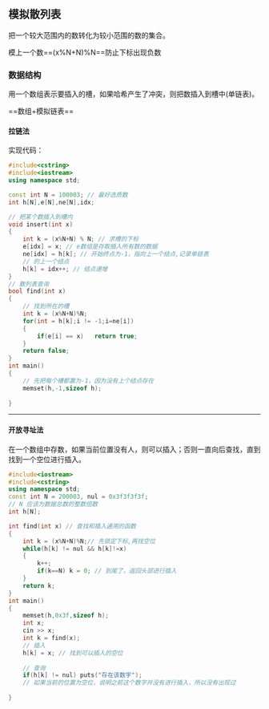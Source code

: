 ## 模拟散列表

把一个较大范围内的数转化为较小范围的数的集合。

模上一个数==(x%N+N)%N==防止下标出现负数



### 数据结构

用一个数组表示要插入的槽，如果哈希产生了冲突，则把数插入到槽中(单链表)。

==数组+模拟链表==

#### 

#### 拉链法

实现代码：

```c++
#include<cstring>
#include<iostream>
using namespace std;

const int N = 100003; // 最好选质数
int h[N],e[N],ne[N],idx;

// 把某个数插入到槽内
void insert(int x)
{
    int k = (x%N+N) % N; // 求槽的下标
    e[idx] = x; // e数组是存取插入所有数的数据
    ne[idx] = h[k]; // 开始终点为-1，指向上一个结点,记录单链表
    // 的上一个结点
    h[k] = idx++; // 结点递增
}
// 散列表查询
bool find(int x)
{
    // 找到所在的槽
    int k = (x%N+N)%N;
    for(int = h[k];i != -1;i=ne[i])
    {
        if(e[i] == x)	return true;
    }
    return false;
}
int main()
{
    // 先把每个槽都置为-1，因为没有上个结点存在
    memset(h,-1,sizeof h);
    
}
```

---

#### 开放寻址法

在一个数组中存数，如果当前位置没有人，则可以插入；否则一直向后查找，直到找到一个空位进行插入。

```c++
#include<iostream>
#include<cstring>
using namespace std;
const int N = 200003, nul = 0x3f3f3f3f;
// N 应该为数据总数的整数倍数
int h[N];

int find(int x) // 查找和插入通用的函数
{
    int k = (x%N+N)%N;// 先锁定下标,再找空位
    while(h[k] != nul && h[k]!=x)
    {
        k++;
        if(k==N) k = 0; // 到尾了，返回头部进行插入
    }
    return k;
}
int main()
{
    memset(h,0x3f,sizeof h);
    int x;
    cin >> x;
    int k = find(x);
    // 插入
    h[k] = x; // 找到可以插入的空位
    
    // 查询
    if(h[k] != nul)	puts("存在该数字");
    // 如果当前的位置为空位，说明之前这个数字并没有进行插入，所以没有出现过
    
}
```

